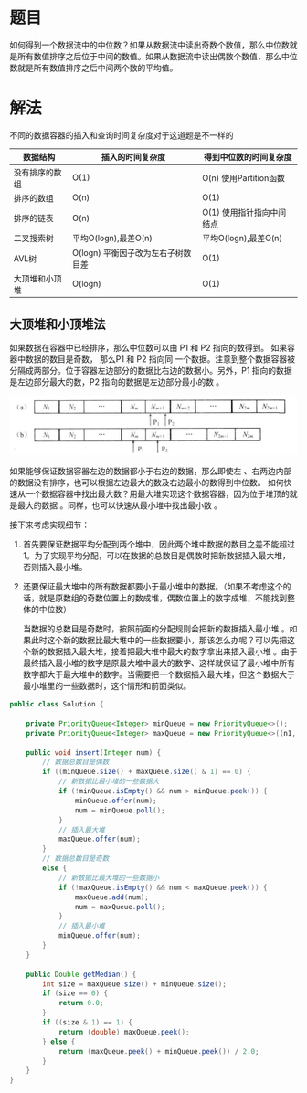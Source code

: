 # 题目

如何得到一个数据流中的中位数？如果从数据流中读出奇数个数值，那么中位数就是所有数值排序之后位于中间的数值。如果从数据流中读出偶数个数值，那么中位数就是所有数值排序之后中间两个数的平均值。

# 解法

不同的数据容器的插入和查询时间复杂度对于这道题是不一样的

| 数据结构       | 插入的时间复杂度                   | 得到中位数的时间复杂度    |
| -------------- | ---------------------------------- | ------------------------- |
| 没有排序的数组 | O(1)                               | O(n) 使用Partition函数    |
| 排序的数组     | O(n)                               | O(1)                      |
| 排序的链表     | O(n)                               | O(1) 使用指针指向中间结点 |
| 二叉搜索树     | 平均O(logn),最差O(n)               | 平均O(logn),最差O(n)      |
| AVL树          | O(logn) 平衡因子改为左右子树数目差 | O(1)                      |
| 大顶堆和小顶堆 | O(logn)                            | O(1)                      |

## 大顶堆和小顶堆法

如果数据在容器中已经排序，那么中位数可以由 P1 和 P2 指向的数得到。 如果容器中数据的数目是奇数， 那么P1 和 P2 指向同 一个数据。注意到整个数据容器被分隔成两部分。位于容器左边部分的数据比右边的数据小。另外，P1 指向的数据是左边部分最大的数，P2 指向的数据是左边部分最小的数 。

![image-20220420160544061](41.数据流中的中位数.assets/image-20220420160544061.png)

如果能够保证数据容器左边的数据都小于右边的数据，那么即使左 、右两边内部的数据没有排序，也可以根据左边最大的数及右边最小的数得到中位数。 如何快速从一个数据容器中找出最大数？用最大堆实现这个数据容器，因为位于堆顶的就是最大的数据 。同样，也可以快速从最小堆中找出最小数 。

接下来考虑实现细节：

1.   首先要保证数据平均分配到两个堆中，因此两个堆中数据的数目之差不能超过1。为了实现平均分配，可以在数据的总数目是偶数时把新数据插入最大堆，否则插入最小堆。

2.   还要保证最大堆中的所有数据都要小于最小堆中的数据。（如果不考虑这个的话，就是原数组的奇数位置上的数成堆，偶数位置上的数字成堆，不能找到整体的中位数）

     当数据的总数目是奇数时，按照前面的分配规则会把新的数据插入最小堆 。如果此时这个新的数据比最大堆中的一些数据要小，那该怎么办呢？可以先把这个新的数据插入最大堆，接着把最大堆中最大的数字拿出来插入最小堆 。由于最终插入最小堆的数字是原最大堆中最大的数字、这样就保证了最小堆中所有数字都大于最大堆中的数字。当需要把一个数据插入最大堆，但这个数据大于最小堆里的一些数据时，这个情形和前面类似。

```java
public class Solution {
    
    private PriorityQueue<Integer> minQueue = new PriorityQueue<>();
    private PriorityQueue<Integer> maxQueue = new PriorityQueue<>((n1, n2) -> n2 - n1);

    public void insert(Integer num) {
        // 数据总数目是偶数
        if ((minQueue.size() + maxQueue.size() & 1) == 0) {
            // 新数据比最小堆的一些数据大
            if (!minQueue.isEmpty() && num > minQueue.peek()) {
                minQueue.offer(num);
                num = minQueue.poll();
            }
            // 插入最大堆
            maxQueue.offer(num);
        }
        // 数据总数目是奇数
        else {
            // 新数据比最大堆的一些数据小
            if (!maxQueue.isEmpty() && num < maxQueue.peek()) {
                maxQueue.add(num);
                num = maxQueue.poll();
            }
            // 插入最小堆
            minQueue.offer(num);
        }
    }

    public Double getMedian() {
        int size = maxQueue.size() + minQueue.size();
        if (size == 0) {
            return 0.0;
        }
        if ((size & 1) == 1) {
            return (double) maxQueue.peek();
        } else {
            return (maxQueue.peek() + minQueue.peek()) / 2.0;
        }
    }
}

```

